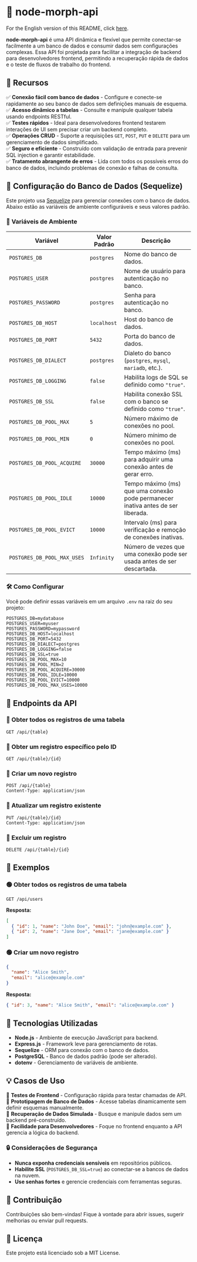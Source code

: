 # 🚀 node-morph-api

For the English version of this README, click [here](README_EN.md).

**node-morph-api** é uma API dinâmica e flexível que permite conectar-se facilmente a um banco de dados e consumir dados sem configurações complexas. Essa API foi projetada para facilitar a integração de backend para desenvolvedores frontend, permitindo a recuperação rápida de dados e o teste de fluxos de trabalho do frontend.

## 🌟 Recursos

✅ **Conexão fácil com banco de dados** - Configure e conecte-se rapidamente ao seu banco de dados sem definições manuais de esquema.  
✅ **Acesso dinâmico a tabelas** - Consulte e manipule qualquer tabela usando endpoints RESTful.  
✅ **Testes rápidos** - Ideal para desenvolvedores frontend testarem interações de UI sem precisar criar um backend completo.  
✅ **Operações CRUD** - Suporte a requisições `GET`, `POST`, `PUT` e `DELETE` para um gerenciamento de dados simplificado.  
✅ **Seguro e eficiente** - Construído com validação de entrada para prevenir SQL injection e garantir estabilidade.  
✅ **Tratamento abrangente de erros** - Lida com todos os possíveis erros do banco de dados, incluindo problemas de conexão e falhas de consulta.  

## 📘 Configuração do Banco de Dados (Sequelize)

Este projeto usa [Sequelize](https://sequelize.org/) para gerenciar conexões com o banco de dados. Abaixo estão as variáveis de ambiente configuráveis e seus valores padrão.

### 📌 **Variáveis de Ambiente**

| Variável | Valor Padrão | Descrição |
|----------|--------------|-------------|
| `POSTGRES_DB` | `postgres` | Nome do banco de dados. |
| `POSTGRES_USER` | `postgres` | Nome de usuário para autenticação no banco. |
| `POSTGRES_PASSWORD` | `postgres` | Senha para autenticação no banco. |
| `POSTGRES_DB_HOST` | `localhost` | Host do banco de dados. |
| `POSTGRES_DB_PORT` | `5432` | Porta do banco de dados. |
| `POSTGRES_DB_DIALECT` | `postgres` | Dialeto do banco (`postgres`, `mysql`, `mariadb`, etc.). |
| `POSTGRES_DB_LOGGING` | `false` | Habilita logs de SQL se definido como `"true"`. |
| `POSTGRES_DB_SSL` | `false` | Habilita conexão SSL com o banco se definido como `"true"`. |
| `POSTGRES_DB_POOL_MAX` | `5` | Número máximo de conexões no pool. |
| `POSTGRES_DB_POOL_MIN` | `0` | Número mínimo de conexões no pool. |
| `POSTGRES_DB_POOL_ACQUIRE` | `30000` | Tempo máximo (ms) para adquirir uma conexão antes de gerar erro. |
| `POSTGRES_DB_POOL_IDLE` | `10000` | Tempo máximo (ms) que uma conexão pode permanecer inativa antes de ser liberada. |
| `POSTGRES_DB_POOL_EVICT` | `10000` | Intervalo (ms) para verificação e remoção de conexões inativas. |
| `POSTGRES_DB_POOL_MAX_USES` | `Infinity` | Número de vezes que uma conexão pode ser usada antes de ser descartada. |

### 🛠 **Como Configurar**

Você pode definir essas variáveis em um arquivo `.env` na raiz do seu projeto:

```env
POSTGRES_DB=mydatabase
POSTGRES_USER=myuser
POSTGRES_PASSWORD=mypassword
POSTGRES_DB_HOST=localhost
POSTGRES_DB_PORT=5432
POSTGRES_DB_DIALECT=postgres
POSTGRES_DB_LOGGING=false
POSTGRES_DB_SSL=true
POSTGRES_DB_POOL_MAX=10
POSTGRES_DB_POOL_MIN=2
POSTGRES_DB_POOL_ACQUIRE=30000
POSTGRES_DB_POOL_IDLE=10000
POSTGRES_DB_POOL_EVICT=10000
POSTGRES_DB_POOL_MAX_USES=10000
```

## 🔄 Endpoints da API

### 📌 Obter todos os registros de uma tabela

```http
GET /api/{table}
```

### 📌 Obter um registro específico pelo ID

```http
GET /api/{table}/{id}
```

### 📌 Criar um novo registro

```http
POST /api/{table}
Content-Type: application/json
```

### 📌 Atualizar um registro existente

```http
PUT /api/{table}/{id}
Content-Type: application/json
```

### 📌 Excluir um registro

```http
DELETE /api/{table}/{id}
```

## 📌 Exemplos

### 🟢 Obter todos os registros de uma tabela

```http
GET /api/users
```

**Resposta:**

```json
[
  { "id": 1, "name": "John Doe", "email": "john@example.com" },
  { "id": 2, "name": "Jane Doe", "email": "jane@example.com" }
]
```

### 🟢 Criar um novo registro

```json
{
  "name": "Alice Smith",
  "email": "alice@example.com"
}
```

**Resposta:**

```json
{ "id": 3, "name": "Alice Smith", "email": "alice@example.com" }
```

## 🔧 Tecnologias Utilizadas

- **Node.js** - Ambiente de execução JavaScript para backend.
- **Express.js** - Framework leve para gerenciamento de rotas.
- **Sequelize** - ORM para conexão com o banco de dados.
- **PostgreSQL** - Banco de dados padrão (pode ser alterado).
- **dotenv** - Gerenciamento de variáveis de ambiente.

## 💡 Casos de Uso

🔹 **Testes de Frontend** - Configuração rápida para testar chamadas de API.  
🔹 **Prototipagem de Banco de Dados** - Acesse tabelas dinamicamente sem definir esquemas manualmente.  
🔹 **Recuperação de Dados Simulada** - Busque e manipule dados sem um backend pré-construído.  
🔹 **Facilidade para Desenvolvedores** - Foque no frontend enquanto a API gerencia a lógica do backend.  

### 🔒 **Considerações de Segurança**

- **Nunca exponha credenciais sensíveis** em repositórios públicos.
- **Habilite SSL** (`POSTGRES_DB_SSL=true`) ao conectar-se a bancos de dados na nuvem.
- **Use senhas fortes** e gerencie credenciais com ferramentas seguras.

## 🚀 Contribuição

Contribuições são bem-vindas! Fique à vontade para abrir issues, sugerir melhorias ou enviar pull requests.

## 📜 Licença

Este projeto está licenciado sob a MIT License.

